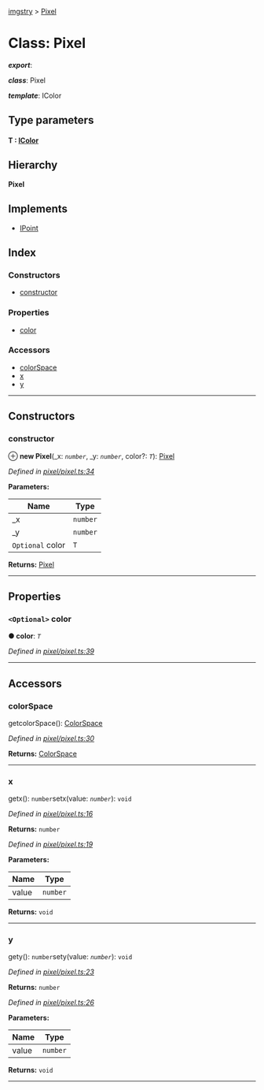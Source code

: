 [imgstry](../README.md) > [Pixel](../classes/pixel.md)

# Class: Pixel

*__export__*: 

*__class__*: Pixel

*__template__*: IColor

## Type parameters
#### T :  [IColor](../interfaces/icolor.md)
## Hierarchy

**Pixel**

## Implements

* [IPoint](../interfaces/ipoint.md)

## Index

### Constructors

* [constructor](pixel.md#constructor)

### Properties

* [color](pixel.md#color)

### Accessors

* [colorSpace](pixel.md#colorspace)
* [x](pixel.md#x)
* [y](pixel.md#y)

---

## Constructors

<a id="constructor"></a>

###  constructor

⊕ **new Pixel**(_x: *`number`*, _y: *`number`*, color?: *`T`*): [Pixel](pixel.md)

*Defined in [pixel/pixel.ts:34](https://github.com/visual-cortex/imgstry/blob/master/source/pixel/pixel.ts#L34)*

**Parameters:**

| Name | Type |
| ------ | ------ |
| _x | `number` |
| _y | `number` |
| `Optional` color | `T` |

**Returns:** [Pixel](pixel.md)

___

## Properties

<a id="color"></a>

### `<Optional>` color

**● color**: *`T`*

*Defined in [pixel/pixel.ts:39](https://github.com/visual-cortex/imgstry/blob/master/source/pixel/pixel.ts#L39)*

___

## Accessors

<a id="colorspace"></a>

###  colorSpace

getcolorSpace(): [ColorSpace](../enums/colorspace.md)

*Defined in [pixel/pixel.ts:30](https://github.com/visual-cortex/imgstry/blob/master/source/pixel/pixel.ts#L30)*

**Returns:** [ColorSpace](../enums/colorspace.md)

___
<a id="x"></a>

###  x

getx(): `number`setx(value: *`number`*): `void`

*Defined in [pixel/pixel.ts:16](https://github.com/visual-cortex/imgstry/blob/master/source/pixel/pixel.ts#L16)*

**Returns:** `number`

*Defined in [pixel/pixel.ts:19](https://github.com/visual-cortex/imgstry/blob/master/source/pixel/pixel.ts#L19)*

**Parameters:**

| Name | Type |
| ------ | ------ |
| value | `number` |

**Returns:** `void`

___
<a id="y"></a>

###  y

gety(): `number`sety(value: *`number`*): `void`

*Defined in [pixel/pixel.ts:23](https://github.com/visual-cortex/imgstry/blob/master/source/pixel/pixel.ts#L23)*

**Returns:** `number`

*Defined in [pixel/pixel.ts:26](https://github.com/visual-cortex/imgstry/blob/master/source/pixel/pixel.ts#L26)*

**Parameters:**

| Name | Type |
| ------ | ------ |
| value | `number` |

**Returns:** `void`

___

